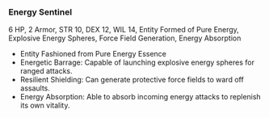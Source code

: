 ### Energy Sentinel
6 HP, 2 Armor, STR 10, DEX 12, WIL 14, Entity Formed of Pure Energy, Explosive Energy Spheres, Force Field Generation, Energy Absorption
- Entity Fashioned from Pure Energy Essence
- Energetic Barrage: Capable of launching explosive energy spheres for ranged attacks.
- Resilient Shielding: Can generate protective force fields to ward off assaults.
- Energy Absorption: Able to absorb incoming energy attacks to replenish its own vitality.

